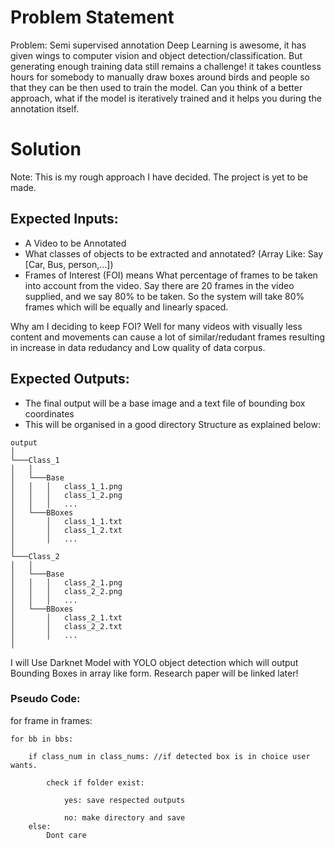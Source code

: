 # Problem Statement
Problem: Semi supervised annotation
Deep Learning is awesome, it has given wings to computer vision and object
detection/classification. But generating enough training data still remains a challenge! it
takes countless hours for somebody to manually draw boxes around birds and people so
that they can be then used to train the model.
Can you think of a better approach, what if the model is iteratively trained and it helps you
during the annotation itself.

# Solution
Note: This is my rough approach I have decided. The project is yet to be made.

## Expected Inputs:
- A Video to be Annotated
- What classes of objects to be extracted and annotated? (Array Like: Say [Car, Bus, person,...])
- Frames of Interest (FOI) means What percentage of frames to be taken into account from the video. Say there are 20 frames in the video supplied, and we say 80% to be taken. So the system will take 80% frames which will be equally and linearly spaced.

Why am I deciding to keep FOI? Well for many videos with visually less content and movements can cause a lot of similar/redudant frames resulting in increase in data redudancy and Low quality of data corpus.


## Expected Outputs:
- The final output will be a base image and a text file of bounding box coordinates
- This will be organised in a good directory Structure as explained below:

```
output       
│
└───Class_1
│   │
│   └───Base
│   │   │   class_1_1.png
│   │   │   class_1_2.png
│   │   │   ...
│   └───BBoxes
│       │   class_1_1.txt
│       │   class_1_2.txt
│       │   ...
│   
└───Class_2
│   │
│   └───Base
│   │   │   class_2_1.png
│   │   │   class_2_2.png
│   │   │   ...
│   └───BBoxes
│       │   class_2_1.txt
│       │   class_2_2.txt
│       │   ...
│   
```

I will Use Darknet Model with YOLO object detection which will output Bounding Boxes in array like form.
Research paper will be linked later!

### Pseudo Code:
for frame in frames:

    for bb in bbs:
        
        if class_num in class_nums: //if detected box is in choice user wants.
            
            check if folder exist:
                
                yes: save respected outputs
                
                no: make directory and save
        else:
            Dont care
            
            